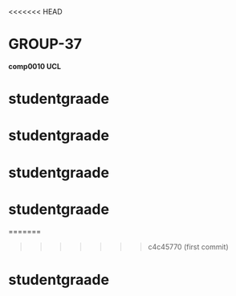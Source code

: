 <<<<<<< HEAD
# GROUP-37

**comp0010 UCL**
# studentgraade
# studentgraade
# studentgraade
# studentgraade
=======
>>>>>>> c4c45770 (first commit)
# studentgraade
